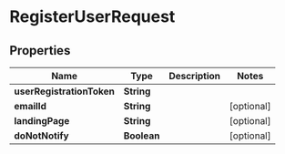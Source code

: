 
# RegisterUserRequest

## Properties
Name | Type | Description | Notes
------------ | ------------- | ------------- | -------------
**userRegistrationToken** | **String** |  | 
**emailId** | **String** |  |  [optional]
**landingPage** | **String** |  |  [optional]
**doNotNotify** | **Boolean** |  |  [optional]



